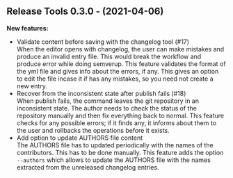 ## Release Tools 0.3.0 - (2021-04-06)

**New features:**

 * Validate content before saving with the changelog tool (#17)\
   When the editor opens with changelog, the user can make mistakes and
   produce an invalid entry file. This would break the workflow and
   produce error while doing semverup. This feature validates the format
   of the yml file and gives info about the errors, if any. This gives an
   option to edit the file incase it if has any mistakes, so you need not
   create a new entry.
 * Recover from the inconsistent state after publish fails (#18)\
   When publish fails, the command leaves the git repository in an
   inconsistent state. The author needs to check the  status of the
   repository manually and then fix everything  back to normal. This
   feature checks for any possible errors; if it finds  any, it informs
   about them to the user and rollbacks the  operations before it exists.
 * Add option to update AUTHORS file content\
   The AUTHORS file has to updated periodically with the names of the
   contributors. This has to be done manually. This feature adds the
   option `--authors` which allows to update the AUTHORS file with the
   names extracted from the unreleased changelog entries.

